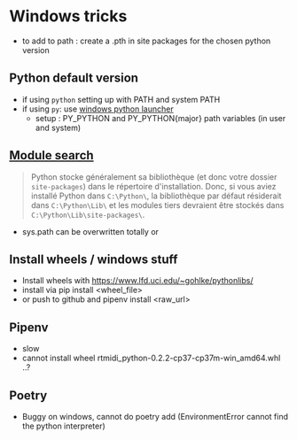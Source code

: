 # Windows tricks

- to add to path : create a <file>.pth in site packages for the chosen python version

  

## Python default version

- if using `python` setting up with PATH and system PATH
- if using `py`: use [windows python launcher](https://docs.python.org/fr/3/using/windows.html#launcher) 
  - setup : PY_PYTHON and PY_PYTHON{major} path variables (in user and system)

## [Module search](https://docs.python.org/fr/3/using/windows.html#finding-modules)

> Python stocke généralement sa bibliothèque (et donc votre dossier `site-packages`) dans le répertoire d'installation. Donc, si vous aviez installé Python dans `C:\Python\`, la bibliothèque par défaut résiderait dans `C:\Python\Lib\` et les modules tiers devraient être stockés dans `C:\Python\Lib\site-packages\`.

- sys.path can be overwritten totally or 

## Install wheels / windows stuff

- Install wheels with https://www.lfd.uci.edu/~gohlke/pythonlibs/
- install via pip install <wheel_file>
- or push to github and pipenv install <raw_url>

## Pipenv

- slow
- cannot install wheel rtmidi_python-0.2.2-cp37-cp37m-win_amd64.whl ..?



## Poetry

- Buggy on windows, cannot do poetry add (EnvironmentError cannot find the python interpreter)